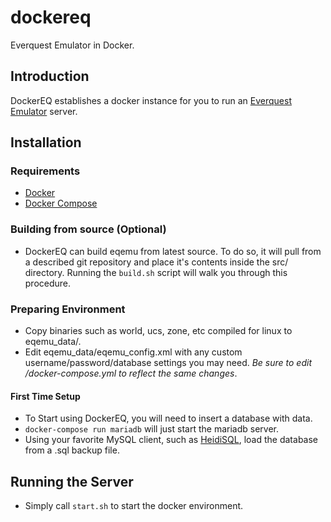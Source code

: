 # dockereq
Everquest Emulator in Docker.

## Introduction

DockerEQ establishes a docker instance for you to run an [Everquest Emulator](http://www.eqemulator.org/) server.

## Installation

### Requirements
* [Docker](http://docker.com)
* [Docker Compose](https://github.com/docker/compose/releases)

### Building from source (Optional)
* DockerEQ can build eqemu from latest source. To do so, it will pull from a described git repository and place it's contents inside the src/ directory. Running the `build.sh` script will walk you through this procedure.

### Preparing Environment
* Copy binaries such as world, ucs, zone, etc compiled for linux to eqemu_data/.
* Edit eqemu_data/eqemu_config.xml with any custom username/password/database settings you may need. *Be sure to edit /docker-compose.yml to reflect the same changes*.

#### First Time Setup
* To Start using DockerEQ, you will need to insert a database with data. 
* `docker-compose run mariadb` will just start the mariadb server. 
* Using your favorite MySQL client, such as [HeidiSQL](https://www.heidisql.com/download.php), load the database from a .sql backup file.

## Running the Server
* Simply call `start.sh` to start the docker environment. 

